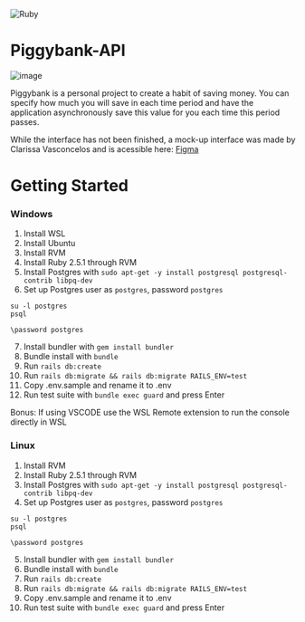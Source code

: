 ![Ruby](https://github.com/CapsuleMaglev/piggybank-api/workflows/Ruby/badge.svg?branch=master)
# Piggybank-API

![image](https://github.com/guicattani/piggybank-api/assets/13826108/46901802-b8aa-4021-bda8-28c2b9a85760)

Piggybank is a personal project to create a habit of saving money. You can specify how much you will save in each time period and have the application asynchronously save this value for you each time this period passes.

While the interface has not been finished, a mock-up interface was made by Clarissa Vasconcelos and is acessible here: [Figma](https://www.figma.com/proto/TOg7AfVMKRtWYeKaiMuxeg/Piggy-Project?scaling=scale-down&node-id=9%3A313)

# Getting Started
### Windows
1. Install WSL
2. Install Ubuntu
3. Install RVM
4. Install Ruby 2.5.1 through RVM
5. Install Postgres with
`sudo apt-get -y install postgresql postgresql-contrib libpq-dev`
6. Set up Postgres user as `postgres`, password `postgres`
```
su -l postgres
psql

\password postgres
```
7. Install bundler with `gem install bundler`
8. Bundle install with `bundle`
9. Run `rails db:create`
10. Run `rails db:migrate && rails db:migrate RAILS_ENV=test`
11. Copy .env.sample  and rename it to .env
12. Run test suite with `bundle exec guard` and press Enter

Bonus: If using VSCODE use the WSL Remote extension to run the console directly in WSL

### Linux
1. Install RVM
2. Install Ruby 2.5.1 through RVM
3. Install Postgres with
`sudo apt-get -y install postgresql postgresql-contrib libpq-dev`
4. Set up Postgres user as `postgres`, password `postgres`
```
su -l postgres
psql

\password postgres
```
5. Install bundler with `gem install bundler`
6. Bundle install with `bundle`
7. Run `rails db:create`
8. Run `rails db:migrate && rails db:migrate RAILS_ENV=test`
9. Copy .env.sample  and rename it to .env
10. Run test suite with `bundle exec guard` and press Enter
